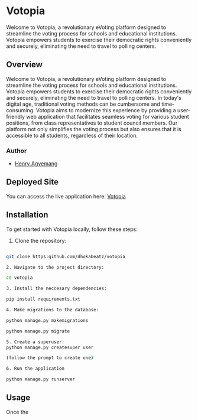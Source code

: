 # Votopia

Welcome to Votopia, a revolutionary eVoting platform designed to streamline the voting process for schools and educational institutions. Votopia empowers students to exercise their democratic rights conveniently and securely, eliminating the need to travel to polling centers.

## Overview
Welcome to Votopia, a revolutionary eVoting platform designed to streamline the voting process for schools and educational institutions. Votopia empowers students to exercise their democratic rights conveniently and securely, eliminating the need to travel to polling centers.
In today's digital age, traditional voting methods can be cumbersome and time-consuming. Votopia aims to modernize this experience by providing a user-friendly web application that facilitates seamless voting for various student positions, from class representatives to student council members. Our platform not only simplifies the voting process but also ensures that it is accessible to all students, regardless of their location.

### Author
- [Henry Agyemang](#)

## Deployed Site
You can access the live application here: [Votopia](#)

## Installation

To get started with Votopia locally, follow these steps:

1. Clone the repository:
```bash

git clone https:github.com/dhokabeatz/votopia

2. Navigate to the project directory:

cd votopia

3. Install the neccesary dependencies:

pip install requirements.txt

4. Make migrations to the database:

python manage.py makemigrations

python manage.py migrate

5. Create a superuser:
python manage.py createsuper user

(follow the prompt to create one)

6. Run the application

python manage.py runserver

```

## Usage
Once the 